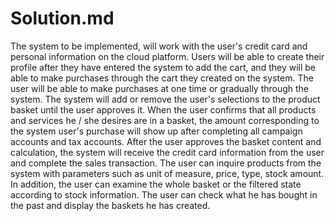 # Solution.md
The system to be implemented, will work with the user's credit card and personal information on the cloud platform. Users will be able to create their profile after they have entered the system to add the cart, and they will be able to make purchases through the cart they created on the system. The user will be able to make purchases at one time or gradually through the system. The system will add or remove the user's selections to the product basket until the user approves it. When the user confirms that all products and services he / she desires are in a basket, the amount corresponding to the system user's purchase will show up after completing all campaign accounts and tax accounts. After the user approves the basket content and calculation, the system will receive the credit card information from the user and complete the sales transaction.
The user can inquire products from the system with parameters such as unit of measure, price, type, stock amount. In addition, the user can examine the whole basket or the filtered state according to stock information. The user can check what he has bought in the past and display the baskets he has created.
